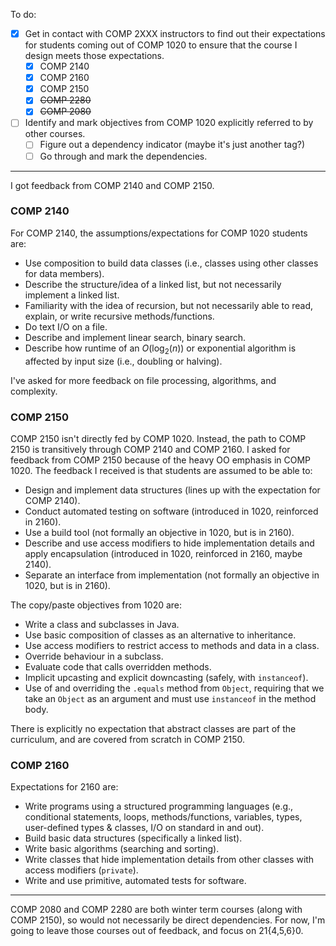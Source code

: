 To do:

* [X] Get in contact with COMP 2XXX instructors to find out their expectations
      for students coming out of COMP 1020 to ensure that the course I design
      meets those expectations.
    * [X] COMP 2140
    * [X] COMP 2160
    * [X] COMP 2150
    * [X] ~~COMP 2280~~
    * [X] ~~COMP 2080~~
* [ ] Identify and mark objectives from COMP 1020 explicitly referred to by
      other courses.
    * [ ] Figure out a dependency indicator (maybe it's just another tag?)
    * [ ] Go through and mark the dependencies.

---

I got feedback from COMP 2140 and COMP 2150.

### COMP 2140

For COMP 2140, the assumptions/expectations for COMP 1020 students are:

* Use composition to build data classes (i.e., classes using other classes for
  data members).
* Describe the structure/idea of a linked list, but not necessarily implement a
  linked list.
* Familiarity with the idea of recursion, but not necessarily able to read,
  explain, or write recursive methods/functions.
* Do text I/O on a file.
* Describe and implement linear search, binary search.
* Describe how runtime of an $O(\log_2(n))$ or exponential algorithm is affected
  by input size (i.e., doubling or halving).
  
I've asked for more feedback on file processing, algorithms, and complexity.

### COMP 2150

COMP 2150 isn't directly fed by COMP 1020. Instead, the path to COMP 2150 is
transitively through COMP 2140 and COMP 2160. I asked for feedback from COMP
2150 because of the heavy OO emphasis in COMP 1020. The feedback I received is
that students are assumed to be able to:

* Design and implement data structures (lines up with the expectation for COMP
  2140).
* Conduct automated testing on software (introduced in 1020, reinforced in
  2160).
* Use a build tool (not formally an objective in 1020, but is in 2160).
* Describe and use access modifiers to hide implementation details and apply
  encapsulation (introduced in 1020, reinforced in 2160, maybe 2140).
* Separate an interface from implementation (not formally an objective in 1020,
  but is in 2160).

The copy/paste objectives from 1020 are:

* Write a class and subclasses in Java.
* Use basic composition of classes as an alternative to inheritance.
* Use access modifiers to restrict access to methods and data in a class.
* Override behaviour in a subclass.
* Evaluate code that calls overridden methods.
* Implicit upcasting and explicit downcasting (safely, with `instanceof`).
* Use of and overriding the `.equals` method from `Object`, requiring that we
  take an `Object` as an argument and must use `instanceof` in the method body.

There is explicitly no expectation that abstract classes are part of the
curriculum, and are covered from scratch in COMP 2150.

### COMP 2160

Expectations for 2160 are:

* Write programs using a structured programming languages (e.g., conditional
  statements, loops, methods/functions, variables, types, user-defined types &
  classes, I/O on standard in and out).
* Build basic data structures (specifically a linked list).
* Write basic algorithms (searching and sorting).
* Write classes that hide implementation details from other classes with access
  modifiers (`private`).
* Write and use primitive, automated tests for software.

---

COMP 2080 and COMP 2280 are both winter term courses (along with COMP 2150), so
would not necessarily be direct dependencies. For now, I'm going to leave those
courses out of feedback, and focus on 21{4,5,6}0.
